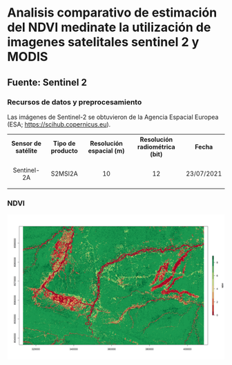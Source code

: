 # Analisis comparativo de estimación del NDVI medinate la utilización de imagenes satelitales sentinel 2 y MODIS  

## Fuente: Sentinel 2
### Recursos de datos y preprocesamiento
Las imágenes de Sentinel-2 se obtuvieron de la Agencia Espacial Europea (ESA; https://scihub.copernicus.eu).
<table>
<tr>
<th>Sensor de satélite</th>
<th>Tipo de producto</th>
<th>Resolución espacial (m)</th>
<th>Resolución radiométrica (bit)</th>
<th>Fecha</th>
</tr>
<tr>

<td><p align="center">Sentinel-2A</p></td>
<td><p align="center">S2MSI2A</p></td>
<td><p align="center">10</p></td>
<td><p align="center">12</p></td>
<td><p align="center">23/07/2021</p></td>
</tr>
</table>


### NDVI
<p align="center">

  <img src="https://github.com/salasart/NDVI/blob/main/result/ndvi.png"/>

  </p>
